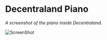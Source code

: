 # Decentraland Piano

_A screenshot of the piano inside Decentraland._

![ScreenShot](https://github.com/takJohn/dcl-piano/blob/master/88-keys-piano.jpg)
